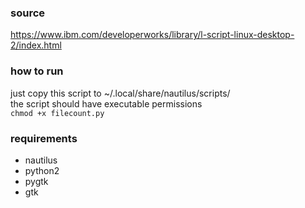 ### source
https://www.ibm.com/developerworks/library/l-script-linux-desktop-2/index.html

### how to run
just copy this script to ~/.local/share/nautilus/scripts/  
the script should have executable permissions  
`chmod +x filecount.py`

### requirements
- nautilus
- python2
- pygtk
- gtk

